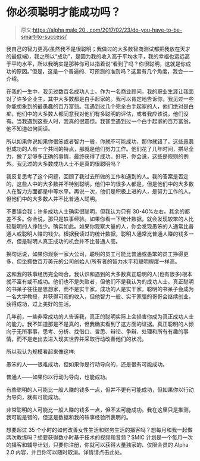 # 你必须聪明才能成功吗？

> 原文:[https://alpha male 20 . com/2017/02/23/do-you-have-to-be-smart-to-success/](https://alphamale20.com/2017/02/23/do-you-have-to-be-smart-to-be-successful/)

我自己的智力更高(虽然我不是很聪明；我做过的大多数智商测试都把我放在天才的最低端)，我之所以“成功”，是因为我的收入高于平均水平，我的幸福也远远高于平均水平，所以我确实是那种你可以指着说“看到了吗？你很聪明，这就是你成功的原因。”但是，这是一个普遍的、可预测的准则吗？这里有几个角度，我会一一介绍。

在我的一生中，我见过数百名成功人士。作为一名商业顾问，我的职业生涯让我面对了许多企业主，其中大多数都是白手起家的。我可以肯定地告诉你，我见过一些你能想象到的最愚蠢的百万富翁。我遇到过几个完全白手起家的人，他们绝对是白痴，他们中的大多数人都同意我对他们有多聪明的评估，或者我应该说，他们没有。当我遇到这些人时，我真的很震惊。我甚至遇到过一个白手起家的百万富翁，他不知道如何阅读。

所以如果你说如果你很笨或者智力一般，你就不可能成功，那你就错了。这些愚蠢但成功的人有一个共同的特点，那就是他们努力工作。他们花了几年时间，拼尽全力，做了足够多正确的事情，最终获得了成功。好吧，你会说，这些是规则的例外。我见过的大多数成功人士不是真的很聪明吗？

我反复思考了这个问题，回顾了我过去所做的工作和遇到的人。我的答案是否定的，这些人中的大多数并不特别聪明。他们中的很多人都是，但是他们中的大多数人在智力方面都是中等水平。再说一次，他们是积极上进的人，是努力工作的人，但他们中的大多数人并不比普通人聪明。

不要误会我；许多成功人士确实很聪明，但我认为只有 30-40%左右。其余的都差不多。你会说，那只是轶事经验。如果你看一下统计数据，就会发现较笨的人比较聪明的人挣钱少。确实如此。如果你观察大量的人，你会发现愚笨的人通常比普通人或聪明人赚的钱少。根据我读过的统计数据，聪明人通常比普通人赚的钱多一点，但是聪明人真正成功的机会并不比普通人高。

换句话说，如果你观察一家大公司，聪明的员工可能比普通或愚笨的员工挣得更多，但坐拥数百万美元的公司创始人/所有者的智力水平和聪明程度一样高。

这和我的轶事经历完全吻合。我认识和遇到的大多数真正聪明的人(也有很多)根本就不富有或不成功。他们也不是失败者，但他们不是我认为的成功人士。真正聪明的书呆子往往是思想家，而不是实干家。成功的人是实干家。聪明的书呆子会成为一名大学教授，并获得可观的收入，但他智力一般、实干家强的哥哥会继续创业，获得成功，过上美好的生活。

几年前，一些非常成功的人告诉我，真正的聪明实际上会损害你成为真正成功人士的能力。我不知道那是不是真的，但我确实看到了这方面的证据。真正聪明的人倾向于无所事事，思考、分析、找借口、哲思、辩论、争辩、处理和所有有趣的事情，而不是走出去进入现实世界并采取行动改善他们的状况。

所以我认为规模看起来像这样:

愚笨的人——很难成功，但如果你是行动导向的，还是很有可能成功。

普通人——如果你以行动为导向，也能成功。

有些聪明的人可能比一般人赚的钱多一点，但并不更有可能成功，但如果你以行动为导向，就有可能成功。

非常聪明的人可能比一般人赚的钱多一点，但不太可能成功。我在这里只是推测，我可能是错的，但这是数据和我的轶事经验所表明的。

想要超过 35 个小时的如何改善女性生活和财务生活的播客吗？想每月和我一起做两次教练吗？想要获得数小时基于技术的视频和音频？SMIC 计划是一个每月一次的播客和辅导计划，只要你注册，你就可以获得大量独家的、仅限会员的 Alpha 2.0 内容，并且你可以随时取消。详情请点击此处。